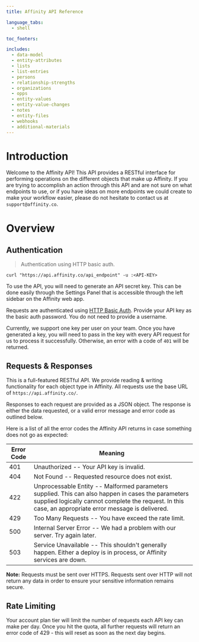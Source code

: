 ```yaml
---
title: Affinity API Reference

language_tabs:
  - shell

toc_footers:

includes:
  - data-model
  - entity-attributes
  - lists
  - list-entries
  - persons
  - relationship-strengths
  - organizations
  - opps
  - entity-values
  - entity-value-changes
  - notes
  - entity-files
  - webhooks
  - additional-materials
---
```


# Introduction

Welcome to the Affinity API! This API provides a RESTful interface for performing
operations on the different objects that make up Affinity. If you are trying to
accomplish an action through this API and are not sure on what endpoints to use, or
if you have ideas on more endpoints we could create to make your workflow easier,
please do not hesitate to contact us at `support@affinity.co`.

# Overview

## Authentication

> Authentication using HTTP basic auth.

```shell
curl "https://api.affinity.co/api_endpoint" -u :<API-KEY>
```

To use the API, you will need to generate an API secret key. This can be done easily through
the Settings Panel that is accessible through the left sidebar on the Affinity web app.

Requests are authenticated using [HTTP Basic Auth](http://en.wikipedia.org/wiki/Basic_access_authentication).
Provide your API key as the basic auth password. You do not need to provide a username.

Currently, we support one key per user on your team. Once you have generated a key, you
will need to pass in the key with every API request for us to process it successfully.
Otherwise, an error with a code of `401` will be returned.

## Requests & Responses

This is a full-featured RESTful API. We provide reading & writing functionality for each
object type in Affinity. All requests use the base URL of `https://api.affinity.co/`.

Responses to each request are provided as a JSON object. The response is either the data
requested, or a valid error message and error code as outlined below.

Here is a list of all the error codes the Affinity API returns in case something does not go as expected:

| Error Code | Meaning                                                                                                                                                                                                      |
| ---------- | ------------------------------------------------------------------------------------------------------------------------------------------------------------------------------------------------------------ |
| 401        | Unauthorized -- Your API key is invalid.                                                                                                                                                                     |
| 404        | Not Found -- Requested resource does not exist.                                                                                                                                                              |
| 422        | Unprocessable Entity -- Malformed parameters supplied. This can also happen in cases the parameters supplied logically cannot complete the request. In this case, an appropriate error message is delivered. |
| 429        | Too Many Requests -- You have exceed the rate limit.                                                                                                                                                         |
| 500        | Internal Server Error -- We had a problem with our server. Try again later.                                                                                                                                  |
| 503        | Service Unavailable -- This shouldn't generally happen. Either a deploy is in process, or Affinity services are down.                                                                                        |

**Note:** Requests must be sent over HTTPS. Requests sent over HTTP will not return any
data in order to ensure your sensitive information remains secure.

## Rate Limiting

Your account plan tier will limit the number of requests each API key can make per day.
Once you hit the quota, all further requests will return an error code of 429 - this will reset as soon as the next day begins.
